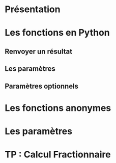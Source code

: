 
# Présentation

# Les fonctions en Python

## Renvoyer un résultat

## Les paramètres

## Paramètres optionnels

# Les fonctions anonymes

# Les paramètres

# TP : Calcul Fractionnaire
